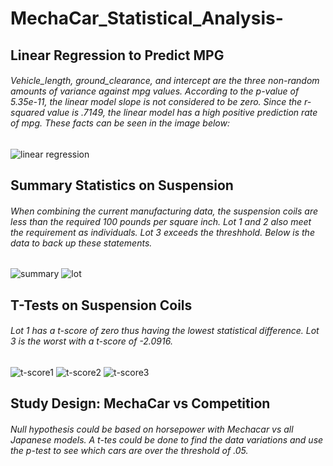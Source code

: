 # MechaCar_Statistical_Analysis-

## Linear Regression to Predict MPG

###### Vehicle_length, ground_clearance, and intercept are the three non-random amounts of variance against mpg values.  According to the p-value of 5.35e-11, the linear model slope is not considered to be zero. Since the r-squared value is .7149, the linear model has a high positive prediction rate of mpg.  These facts can be seen in the image below:
![linear regression]()

## Summary Statistics on Suspension

###### When combining the current manufacturing data, the suspension coils are less than the required 100 pounds per square inch.  Lot 1 and 2 also meet the requirement as individuals.  Lot 3 exceeds the threshhold.  Below is the data to back up these statements.
![summary]()
![lot]()

## T-Tests on Suspension Coils

###### Lot 1 has a t-score of zero thus having the lowest statistical difference.  Lot 3 is the worst with a t-score of -2.0916.
![t-score1]()
![t-score2]()
![t-score3]()

## Study Design: MechaCar vs Competition
###### Null hypothesis could be based on horsepower with Mechacar vs all Japanese models.  A t-tes could be done to find the data variations and use the p-test to see which cars are over the threshold of .05.